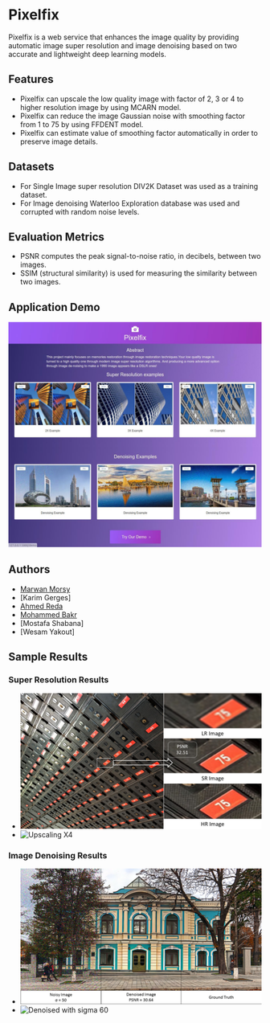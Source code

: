 # Pixelfix

Pixelfix is a web service that enhances the image quality by providing automatic image super resolution and image denoising based on two accurate and lightweight deep learning models.

## Features 

* Pixelfix can upscale the low quality image with factor of 2, 3 or 4 to higher resolution image by using MCARN model.
* Pixelfix can reduce the image Gaussian noise with smoothing factor from 1 to 75 by using FFDENT model.
* Pixelfix can estimate value of smoothing factor automatically in order to preserve image details.


## Datasets

* For Single Image super resolution DIV2K Dataset was used as a training dataset.
* For Image denoising Waterloo Exploration database was used and corrupted with random noise levels.

## Evaluation Metrics

* PSNR computes the peak signal-to-noise ratio, in decibels, between two images.
* SSIM (structural similarity) is used for measuring the similarity between two images.

## Application Demo

[![Watch the video](Images/download.jpg)](https://drive.google.com/file/d/1PYEWfGf_oKsWjHYupg82h04yrvkZvRu9/view?usp=sharing)

## Authors

* [Marwan Morsy](https://github.com/Marwan-Morsy)
* [Karim Gerges]
* [Ahmed Reda](https://github.com/AhmedRedaAmin)
* [Mohammed Bakr](https://github.com/MohamedBakrAli)
* [Mostafa Shabana]
* [Wesam Yakout]

## Sample Results

### Super Resolution Results

* ![Upscaling X2](Images/R1.png) 
* ![Upscaling X4](Images/R2.jpg)

### Image Denoising Results
* ![Denoised with sigma 50](Images/R3.png) 
* ![Denoised with sigma 60](Images/R4.jpg)









